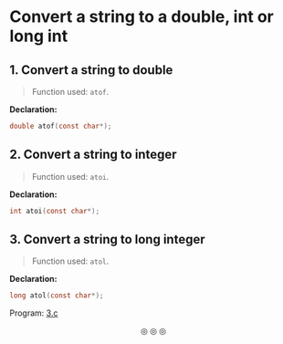 # Convert a string to a double, int or long int

## 1. Convert a string to double
>Function used: `atof`.

**Declaration:**
```c
double atof(const char*);
```

## 2. Convert a string to integer
>Function used: `atoi`.

**Declaration:**
```c
int atoi(const char*);
```

## 3. Convert a string to long integer
>Function used: `atol`.

**Declaration:**
```c
long atol(const char*);
```

Program: [3.c](https://github.com/C0DER11101/GoingFurtherWithC/blob/MoreC/tests/3.c)

<p align="center">
&#9678; &#9678; &#9678;
</p>
